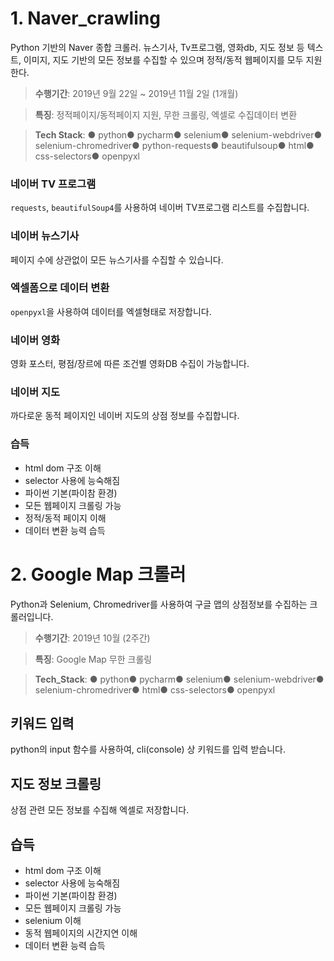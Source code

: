# 1. Naver_crawling
Python 기반의 Naver 종합 크롤러. 뉴스기사, Tv프로그램, 영화db, 지도 정보 등 텍스트, 이미지, 지도 기반의 모든 정보를 수집할 수 있으며 정적/동적 웹페이지를 모두 지원한다.
> **수행기간**: 2019년 9월 22일 ~ 2019년 11월 2일 (1개월) 

> **특징**: 정적페이지/동적페이지 지원, 무한 크롤링, 엑셀로 수집데이터 변환

> **Tech Stack**: ● python● pycharm● selenium● selenium-webdriver● selenium-chromedriver● python-requests● beautifulsoup● html● css-selectors● openpyxl

### 네이버 TV 프로그램
`requests`, `beautifulSoup4`를 사용하여 네이버 TV프로그램 리스트를 수집합니다.

### 네이버 뉴스기사
페이지 수에 상관없이 모든 뉴스기사를 수집할 수 있습니다.

### 엑셀폼으로 데이터 변환
`openpyxl`을 사용하여 데이터를 엑셀형태로 저장합니다.

### 네이버 영화
영화 포스터, 평점/장르에 따른 조건별 영화DB 수집이 가능합니다.

### 네이버 지도
까다로운 동적 페이지인 네이버 지도의 상점 정보를 수집합니다.

### 습득
- html dom 구조 이해
- selector 사용에 능숙해짐
- 파이썬 기본(파이참 환경)
- 모든 웹페이지 크롤링 가능
- 정적/동적 페이지 이해
- 데이터 변환 능력 습득

# 2. Google Map 크롤러
Python과 Selenium, Chromedriver를 사용하여 구글 맵의 상점정보를 수집하는 크롤러입니다.
> **수행기간**: 2019년 10월 (2주간)  

> **특징**: Google Map 무한 크롤링

> **Tech_Stack**: ● python● pycharm● selenium● selenium-webdriver● selenium-chromedriver● html● css-selectors● openpyxl

## 키워드 입력
python의 input 함수를 사용하여, cli(console) 상 키워드를 입력 받습니다.

## 지도 정보 크롤링
상점 관련 모든 정보를 수집해 엑셀로 저장합니다.

## 습득
- html dom 구조 이해
- selector 사용에 능숙해짐
- 파이썬 기본(파이참 환경)
- 모든 웹페이지 크롤링 가능
- selenium 이해
- 동적 웹페이지의 시간지연 이해
- 데이터 변환 능력 습득
